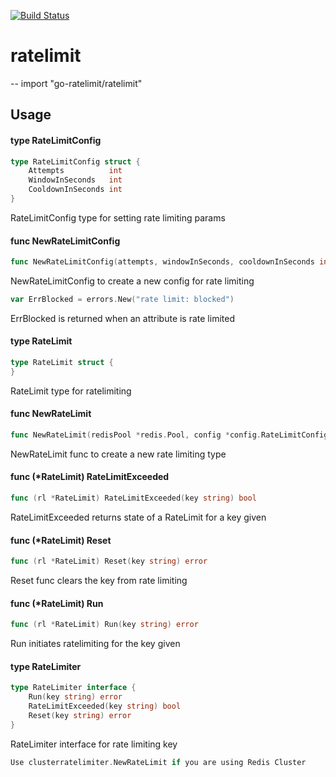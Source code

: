 [![Build Status](https://travis-ci.org/gojekfarm/go-ratelimit.svg?branch=master)](https://travis-ci.org/gojekfarm/go-ratelimit)

# ratelimit
--
    import "go-ratelimit/ratelimit"


## Usage

#### type RateLimitConfig

```go
type RateLimitConfig struct {
	Attempts          int
	WindowInSeconds   int
	CooldownInSeconds int
}
```

RateLimitConfig type for setting rate limiting params

#### func  NewRateLimitConfig

```go
func NewRateLimitConfig(attempts, windowInSeconds, cooldownInSeconds int) *RateLimitConfig
```
NewRateLimitConfig to create a new config for rate limiting

```go
var ErrBlocked = errors.New("rate limit: blocked")
```
ErrBlocked is returned when an attribute is rate limited

#### type RateLimit

```go
type RateLimit struct {
}
```

RateLimit type for ratelimiting

#### func  NewRateLimit

```go
func NewRateLimit(redisPool *redis.Pool, config *config.RateLimitConfig) *RateLimit
```
NewRateLimit func to create a new rate limiting type

#### func (*RateLimit) RateLimitExceeded

```go
func (rl *RateLimit) RateLimitExceeded(key string) bool
```
RateLimitExceeded returns state of a RateLimit for a key given

#### func (*RateLimit) Reset

```go
func (rl *RateLimit) Reset(key string) error
```
Reset func clears the key from rate limiting

#### func (*RateLimit) Run

```go
func (rl *RateLimit) Run(key string) error
```
Run initiates ratelimiting for the key given

#### type RateLimiter

```go
type RateLimiter interface {
	Run(key string) error
	RateLimitExceeded(key string) bool
	Reset(key string) error
}
```

RateLimiter interface for rate limiting key

```go
Use clusterratelimiter.NewRateLimit if you are using Redis Cluster
